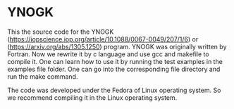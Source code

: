 # YNOGK

This the source code for the YNOGK (https://iopscience.iop.org/article/10.1088/0067-0049/207/1/6) or (https://arxiv.org/abs/1305.1250) program. YNOGK was originally written by Fortran. Now we rewrite it by c language and use gcc and makefile to compile it. One can learn how to use it by running the test examples in the examples file folder. One can go into the corresponding file directory and run the make command.

The code was developed under the Fedora of Linux operating system. So we recommend compiling it in the Linux operating system.

